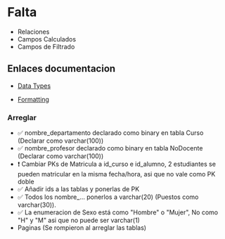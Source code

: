 # Falta

- Relaciones
- Campos Calculados
- Campos de Filtrado

## Enlaces documentacion

- [Data Types](https://learn.microsoft.com/en-us/dynamics365/business-central/dev-itpro/developer/methods-auto/library)

- [Formatting](https://learn.microsoft.com/en-us/dynamics365/business-central/dev-itpro/developer/devenv-format-field-data)

### Arreglar

- ✅ nombre_departamento declarado como binary en tabla Curso (Declarar como varchar(100))
- ✅ nombre_profesor declarado como binary en tabla NoDocente (Declarar como varchar(100))
- ❗ Cambiar PKs de Matricula a id_curso e id_alumno, 2 estudiantes se pueden matricular en la misma fecha/hora, asi que no vale como PK doble
- ✅ Añadir ids a las tablas y ponerlas de PK
- ✅ Todos los nombre_... ponerlos a varchar(20)  (Puestos como varchar(30)).
- ✅ La enumeracion de Sexo está como "Hombre" o "Mujer", No como "H" y "M" asi que no puede ser varchar(1)
- Paginas (Se rompieron al arreglar las tablas)
